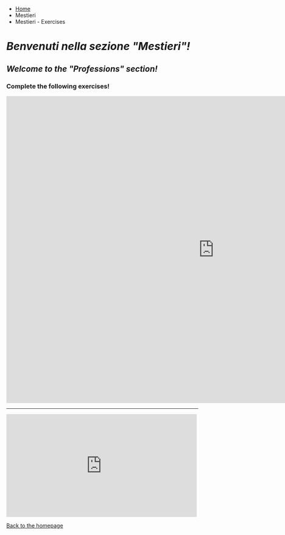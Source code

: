 <ul class="breadcrumb">
  <li><a href="index.html">Home</a></li>
  <li><a href="Mestieri.html"></a>Mestieri</li>
  <li>Mestieri - Exercises</li>
</ul>

<h1><i>Benvenuti nella sezione <strong>"Mestieri"</strong>!</i></h1>
<h2><i>Welcome to the <strong>"Professions"</strong> section!</i></h2>


<h3> Complete the following exercises!</h3>
<iframe src="https://h5p.org/h5p/embed/168456" width="1090" height="806" frameborder="0" allowfullscreen="allowfullscreen"></iframe><script src="https://h5p.org/sites/all/modules/h5p/library/js/h5p-resizer.js" charset="UTF-8"></script>

<hr>

<iframe src="https://h5p.org/h5p/embed/168469" width="500" height="270" frameborder="0" allowfullscreen="allowfullscreen"></iframe><script src="https://h5p.org/sites/all/modules/h5p/library/js/h5p-resizer.js" charset="UTF-8"></script>


<a href="index.html"> Back to the homepage </a>

